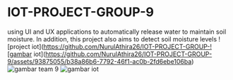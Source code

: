 # IOT-PROJECT-GROUP-9
using UI and UX applications to automatically release water to maintain soil moisture. In addition, this project also aims to detect soil moisture levels
![project iot](https://github.com/NurulAthira26/IOT-PROJECT-GROUP-![gambar iot](https://github.com/NurulAthira26/IOT-PROJECT-GROUP-9/assets/93875055/b38a86b6-7792-46f1-ac0b-2fd6ebe106ba)
![gambar team 9](https://github.com/NurulAthira26/IOT-PROJECT-GROUP-9/assets/93875055/8e9d0bae-38cf-4cf5-8ab1-d32364243440)
![gambar iot](https://github.com/NurulAthira26/IOT-PROJECT-GROUP-9/assets/93875055/51203fdd-8344-4950-b622-d62a9e01c89f)
